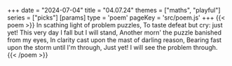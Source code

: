 +++
date = "2024-07-04"
title = "04.07.24"
themes = ["maths", "playful"]
series = ["picks"]
[params]
  type = 'poem'
  pageKey = 'src/poem.js'
+++
{{< poem >}}
In scathing light of problem puzzles,
To taste defeat but cry: just yet!
This very day I fall but I will stand,
Another morn' the puzzle banished from my eyes,
In clarity cast upon the mast of darling reason,
Bearing fast upon the storm until I'm through,
Just yet! I will see the problem through.
{{< /poem >}}